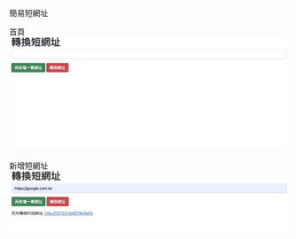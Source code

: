 簡易短網址

首頁
![image](https://github.com/Jdonggit/short_url/blob/master/url.jpg)

新增短網址
![image](https://github.com/Jdonggit/short_url/blob/master/url_to.jpg)
